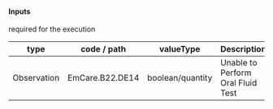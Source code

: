 #### Inputs

required for the execution

| type | code / path | valueType | Description |
|---|---|---|---|
| Observation | EmCare.B22.DE14 | boolean/quantity | Unable to Perform Oral Fluid Test |

